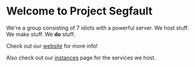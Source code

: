 # Welcome to Project Segfault
We're a group consisting of 7 idiots with a powerful server. We host stuff. We make stuff. We **do** stuff.

Check out our [website](https://projectsegfau.lt) for more info!

Also check out our [instances](https://instances.projectsegfau.lt/) page for the services we host.
